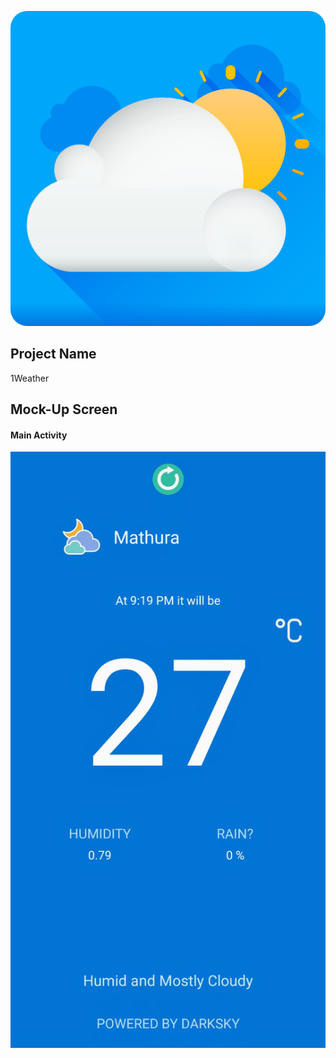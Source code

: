 ![App Logo](./images/weather.png)

## Project Name
1Weather

## Mock-Up Screen

#### Main Activity
![home screen](./images/image.png)
